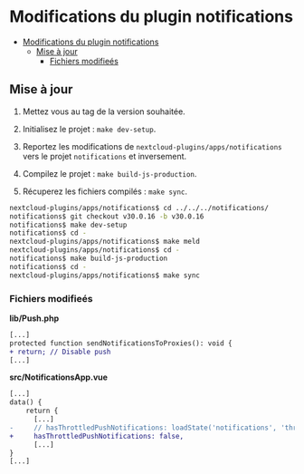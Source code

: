 # Modifications du plugin notifications

- [Modifications du plugin notifications](#modifications-du-plugin-notifications)
  - [Mise à jour](#mise-à-jour)
    - [Fichiers modifieés](#fichiers-modifieés)

## Mise à jour

1. Mettez vous au tag de la version souhaitée.

2. Initialisez le projet : `make dev-setup`.

3. Reportez les modifications de `nextcloud-plugins/apps/notifications` vers le projet `notifications` et inversement.

4. Compilez le projet : `make build-js-production`.

5. Récuperez les fichiers compilés : `make sync`.

```bash
nextcloud-plugins/apps/notifications$ cd ../../../notifications/
notifications$ git checkout v30.0.16 -b v30.0.16
notifications$ make dev-setup
notifications$ cd -
nextcloud-plugins/apps/notifications$ make meld
nextcloud-plugins/apps/notifications$ cd -
notifications$ make build-js-production
notifications$ cd -
nextcloud-plugins/apps/notifications$ make sync
```

### Fichiers modifieés

**lib/Push.php**

```diff
[...]
protected function sendNotificationsToProxies(): void {
+ return; // Disable push
[...]
```

**src/NotificationsApp.vue**

```diff
[...]
data() {
    return {
      [...]
-     // hasThrottledPushNotifications: loadState('notifications', 'throttled_push_notifications'),
+     hasThrottledPushNotifications: false,
      [...]
}
[...]
```
